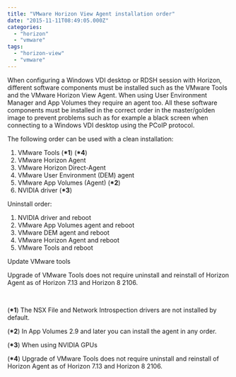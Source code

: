 ```yaml
---
title: "VMware Horizon View Agent installation order"
date: "2015-11-11T08:49:05.000Z"
categories: 
  - "horizon"
  - "vmware"
tags: 
  - "horizon-view"
  - "vmware"
---
```


When configuring a Windows VDI desktop or RDSH session with Horizon, different software components must be installed such as the VMware Tools and the VMware Horizon View Agent. When using User Environment Manager and App Volumes they require an agent too. All these software components must be installed in the correct order in the master/golden image to prevent problems such as for example a black screen when connecting to a Windows VDI desktop using the PCoIP protocol.

The following order can be used with a clean installation:

1. VMware Tools (**\*1**) (**\*4**)
2. VMware Horizon Agent
3. VMware Horizon Direct-Agent
4. VMware User Environment (DEM) agent
5. VMware App Volumes (Agent) (**\*2**)
6. NVIDIA driver (**\*3**)

Uninstall order:

1. NVIDIA driver and reboot
2. VMware App Volumes agent and reboot
3. VMware DEM agent and reboot
4. VMware Horizon Agent and reboot
5. VMware Tools and reboot

Update VMware tools

Upgrade of VMware Tools does not require uninstall and reinstall of Horizon Agent as of Horizon 7.13 and Horizon 8 2106.

 

(**\*1**) The NSX File and Network Introspection drivers are not installed by default.

(**\*2**) In App Volumes 2.9 and later you can install the agent in any order.

(**\*3**) When using NVIDIA GPUs

(**\*4**) Upgrade of VMware Tools does not require uninstall and reinstall of Horizon Agent as of Horizon 7.13 and Horizon 8 2106.
